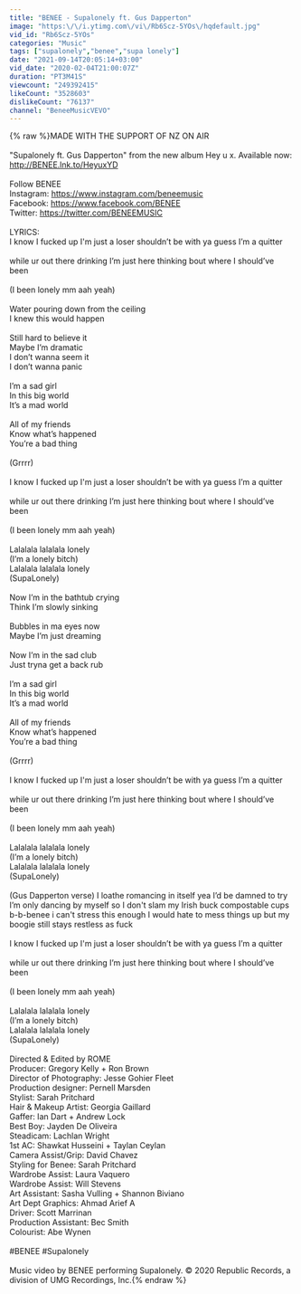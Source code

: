 ```yaml
---
title: "BENEE - Supalonely ft. Gus Dapperton"
image: "https:\/\/i.ytimg.com\/vi\/Rb6Scz-5YOs\/hqdefault.jpg"
vid_id: "Rb6Scz-5YOs"
categories: "Music"
tags: ["supalonely","benee","supa lonely"]
date: "2021-09-14T20:05:14+03:00"
vid_date: "2020-02-04T21:00:07Z"
duration: "PT3M41S"
viewcount: "249392415"
likeCount: "3528603"
dislikeCount: "76137"
channel: "BeneeMusicVEVO"
---
```

{% raw %}MADE WITH THE SUPPORT OF NZ ON AIR<br /><br />&quot;Supalonely  ft. Gus Dapperton&quot; from the new album Hey u x. Available now: <a rel="nofollow" target="blank" href="http://BENEE.lnk.to/HeyuxYD">http://BENEE.lnk.to/HeyuxYD</a><br /><br />Follow BENEE<br />Instagram: <a rel="nofollow" target="blank" href="https://www.instagram.com/beneemusic">https://www.instagram.com/beneemusic</a> <br />Facebook: <a rel="nofollow" target="blank" href="https://www.facebook.com/BENEE">https://www.facebook.com/BENEE</a><br />Twitter: <a rel="nofollow" target="blank" href="https://twitter.com/BENEEMUSIC">https://twitter.com/BENEEMUSIC</a><br /><br />LYRICS: <br />I know I fucked up I'm just a loser shouldn’t be with ya guess I’m a quitter <br />  <br />while ur out there drinking I’m just here thinking bout where I should’ve been  <br />  <br />(I been lonely mm aah yeah) <br />  <br />Water pouring down from the ceiling  <br />I knew this would happen <br />  <br />Still hard to believe it  <br />Maybe I’m dramatic  <br />I don’t wanna seem it  <br />I don’t wanna panic  <br /><br />I’m a sad girl  <br />In this big world <br />It’s a mad world  <br />  <br />All of my friends  <br />Know what’s happened <br />You’re a bad thing  <br />  <br />(Grrrr) <br />  <br />I know I fucked up I'm just a loser shouldn’t be with ya guess I’m a quitter <br />  <br />while ur out there drinking I’m just here thinking bout where I should’ve been  <br />  <br />(I been lonely mm aah yeah) <br />  <br />Lalalala lalalala lonely  <br />(I’m a lonely bitch)  <br />Lalalala lalalala lonely  <br />(SupaLonely) <br />  <br />Now I’m in the bathtub crying  <br />Think I’m slowly sinking  <br />  <br />Bubbles in ma eyes now  <br />Maybe I’m just dreaming  <br />  <br />Now I’m in the sad club  <br />Just tryna get a back rub<br /><br />I’m a sad girl  <br />In this big world <br />It’s a mad world  <br />  <br />All of my friends  <br />Know what’s happened <br />You’re a bad thing  <br />  <br />(Grrrr) <br />  <br />I know I fucked up I'm just a loser shouldn’t be with ya guess I’m a quitter <br />  <br />while ur out there drinking I’m just here thinking bout where I should’ve been  <br />  <br />(I been lonely mm aah yeah) <br />  <br />Lalalala lalalala lonely  <br />(I’m a lonely bitch)  <br />Lalalala lalalala lonely  <br />(SupaLonely) <br /><br />(Gus Dapperton verse) I loathe romancing in itself yea I’d be damned to try I’m only dancing by myself so I don't slam my Irish buck compostable cups b-b-benee i can't stress this enough I would hate to mess things up but my boogie still stays restless as fuck <br />  <br />I know I fucked up I'm just a loser shouldn’t be with ya guess I’m a quitter <br />  <br />while ur out there drinking I’m just here thinking bout where I should’ve been  <br />  <br />(I been lonely mm aah yeah) <br />  <br />Lalalala lalalala lonely  <br />(I’m a lonely bitch)  <br />Lalalala lalalala lonely  <br />(SupaLonely)<br /><br />Directed &amp; Edited by ROME<br />Producer: Gregory Kelly + Ron Brown<br />Director of Photography: Jesse Gohier Fleet<br />Production designer: Pernell Marsden<br />Stylist: Sarah Pritchard  <br />Hair &amp; Makeup Artist: Georgia Gaillard  <br />Gaffer: Ian Dart + Andrew Lock<br />Best Boy: Jayden De Oliveira<br />Steadicam: Lachlan Wright<br />1st AC: Shawkat Husseini +  Taylan Ceylan<br />Camera Assist/Grip: David Chavez<br />Styling for Benee: Sarah Pritchard<br />Wardrobe Assist: Laura Vaquero  <br />Wardrobe Assist: Will Stevens<br />Art Assistant: Sasha Vulling +  Shannon Biviano<br />Art Dept Graphics: Ahmad Arief A<br />Driver: Scott Marrinan<br />Production Assistant: Bec Smith<br />Colourist: Abe Wynen<br /><br />#BENEE #Supalonely<br /><br />Music video by BENEE performing Supalonely. © 2020 Republic Records, a division of UMG Recordings, Inc.{% endraw %}
